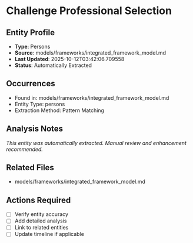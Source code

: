# Challenge Professional Selection

## Entity Profile
- **Type**: Persons
- **Source**: models/frameworks/integrated_framework_model.md
- **Last Updated**: 2025-10-12T03:42:06.709558
- **Status**: Automatically Extracted

## Occurrences
- Found in: models/frameworks/integrated_framework_model.md
- Entity Type: persons
- Extraction Method: Pattern Matching

## Analysis Notes
*This entity was automatically extracted. Manual review and enhancement recommended.*

## Related Files
- models/frameworks/integrated_framework_model.md

## Actions Required
- [ ] Verify entity accuracy
- [ ] Add detailed analysis
- [ ] Link to related entities
- [ ] Update timeline if applicable
